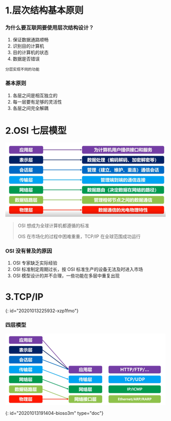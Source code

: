 # 1.层次结构基本原则

### 为什么要互联网要使用层次结构设计？

1. 保证数据通路顺畅
2. 识别目的计算机
3. 目的计算机的状态
4. 数据是否错误

`分层实现不同的功能`

### 基本原则

1. 各层之间是相互独立的
2. 每一层要有足够的灵活性
3. 各层之间完全解耦

# 2.OSI 七层模型

![image.png](assets/20201013230732-t4g8qct-image.png)

> OSI 想成为全球计算机都遵循的标准
>
> OIS 在市场化的过程中困难重重，TCP/IP 在全球范围成功运行

### OSI 没有普及的原因

1. OSI 专家缺乏实际经验
2. OSI 标准制定周期过长，按 OSI 标准生产的设备无法及时进入市场
3. OSI 模型设计的并不合理，一些功能在多层中重复出现

# 3.TCP/IP
{: id="20201013225932-xzp1fmo"}

### 四层模型

![image.png](assets/20201013231629-pwkxdt0-image.png)


{: id="20201013191404-bioso3m" type="doc"}
